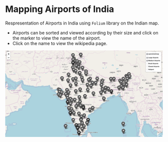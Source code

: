 # Mapping Airports of India

Respresentation of Airports in India using `Folium` library on the Indian map.

- Airports can be sorted and viewed according by their size and click on the marker to view the name of the airport.
- Click on the name to view the wikipedia page.

![title](https://raw.githubusercontent.com/katreparitosh/Folium-Python/master/Airports%20In%20India/Images/1.png)
